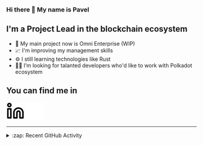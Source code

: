 ### Hi there 👋 My name is Pavel

## I'm a Project Lead in the blockchain ecosystem 

- 🚀 My main project now is Omni Enterprise (WIP)
- 📈 I'm improving my management skills
- ⚙️ I still learning technologies like Rust
- 🧑‍💻 I’m looking for talanted developers who'd like to work with Polkadot ecosystem

## You can find me in
[![website](./img/linkedin-light.svg)](https://www.linkedin.com/in/golovkinpl/)
[![website](./img/linkedin-dark.svg)](https://www.linkedin.com/in/golovkinpl/)

---

<details>
  <summary>:zap: Recent GitHub Activity</summary>
  
<!--START_SECTION:activity-->
1. 🔒 Closed issue [#996](https://github.com/novasamatech/metadata-portal/issues/996) in [novasamatech/metadata-portal](https://github.com/novasamatech/metadata-portal)
2. 🎉 Merged PR [#999](https://github.com/novasamatech/metadata-portal/pull/999) in [novasamatech/metadata-portal](https://github.com/novasamatech/metadata-portal)
3. 🔒 Closed issue [#997](https://github.com/novasamatech/metadata-portal/issues/997) in [novasamatech/metadata-portal](https://github.com/novasamatech/metadata-portal)
4. 🔒 Closed issue [#998](https://github.com/novasamatech/metadata-portal/issues/998) in [novasamatech/metadata-portal](https://github.com/novasamatech/metadata-portal)
5. 🎉 Merged PR [#995](https://github.com/novasamatech/metadata-portal/pull/995) in [novasamatech/metadata-portal](https://github.com/novasamatech/metadata-portal)
<!--END_SECTION:activity-->

</details>

